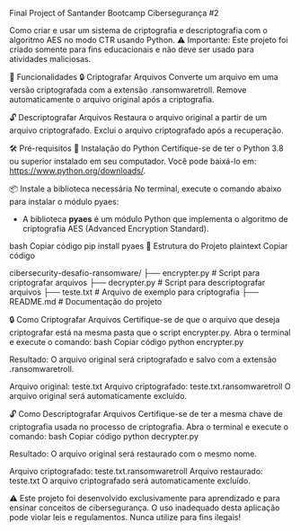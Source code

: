 Final Project of Santander Bootcamp Cibersegurança #2

Como criar e usar um sistema de criptografia e descriptografia com o algoritmo AES no modo CTR usando Python.
⚠️ Importante: Este projeto foi criado somente para fins educacionais e não deve ser usado para atividades maliciosas.

🚀 Funcionalidades
🔒 Criptografar Arquivos
Converte um arquivo em uma versão criptografada com a extensão .ransomwaretroll.
Remove automaticamente o arquivo original após a criptografia.

🔓 Descriptografar Arquivos
Restaura o arquivo original a partir de um arquivo criptografado.
Exclui o arquivo criptografado após a recuperação.

🛠️ Pré-requisitos
🐍 Instalação do Python
Certifique-se de ter o Python 3.8 ou superior instalado em seu computador.
Você pode baixá-lo em: https://www.python.org/downloads/.

📦 Instale a biblioteca necessária
No terminal, execute o comando abaixo para instalar o módulo pyaes:
* A biblioteca **pyaes** é um módulo Python que implementa o algoritmo de criptografia AES (Advanced Encryption Standard).

bash
Copiar código
pip install pyaes
📂 Estrutura do Projeto
plaintext
Copiar código

cibersecurity-desafio-ransomware/
├── encrypter.py         # Script para criptografar arquivos
├── decrypter.py         # Script para descriptografar arquivos
├── teste.txt            # Arquivo de exemplo para criptografia
├── README.md            # Documentação do projeto

🔒 Como Criptografar Arquivos
Certifique-se de que o arquivo que deseja criptografar está na mesma pasta que o script encrypter.py.
Abra o terminal e execute o comando:
bash
Copiar código
python encrypter.py

Resultado:
O arquivo original será criptografado e salvo com a extensão .ransomwaretroll.

Arquivo original: teste.txt
Arquivo criptografado: teste.txt.ransomwaretroll
O arquivo original será automaticamente excluído.

🔓 Como Descriptografar Arquivos
Certifique-se de ter a mesma chave de criptografia usada no processo de criptografia.
Abra o terminal e execute o comando:
bash
Copiar código
python decrypter.py

Resultado:
O arquivo original será restaurado com o mesmo nome.

Arquivo criptografado: teste.txt.ransomwaretroll
Arquivo restaurado: teste.txt
O arquivo criptografado será automaticamente excluído.

⚠️ Este projeto foi desenvolvido exclusivamente para aprendizado e para ensinar conceitos de cibersegurança.
O uso inadequado desta aplicação pode violar leis e regulamentos. Nunca utilize para fins ilegais!
